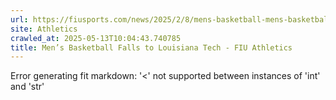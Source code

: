 ```yaml
---
url: https://fiusports.com/news/2025/2/8/mens-basketball-mens-basketball-falls-to-louisiana-tech.aspx
site: Athletics
crawled_at: 2025-05-13T10:04:43.740785
title: Men’s Basketball Falls to Louisiana Tech - FIU Athletics
---
```


Error generating fit markdown: '<' not supported between instances of 'int' and 'str'